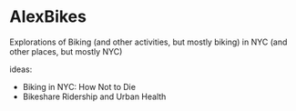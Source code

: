 # AlexBikes
Explorations of Biking (and other activities, but mostly biking) in NYC (and other places, but mostly NYC)

ideas:
- Biking in NYC: How Not to Die
- Bikeshare Ridership and Urban Health

